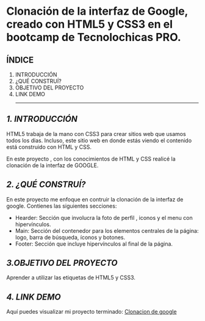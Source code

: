 # Clonación de la interfaz de Google, creado con HTML5 y CSS3 en el bootcamp de Tecnolochicas PRO.

## ÍNDICE 
1. INTRODUCCIÓN
2. ¿QUÉ CONSTRUÍ?
3. OBJETIVO DEL PROYECTO 
4. LINK DEMO
   ***

## *1. INTRODUCCIÓN*
HTML5 trabaja de la mano con CSS3 para crear sitios web que usamos todos los dias. Incluso, este sitio web en donde estás viendo el contenido está construido con HTML y CSS.

En este proyecto , con los conocimientos de HTML y CSS realicé la clonación de la interfaz de GOOGLE.

## *2. ¿QUÉ CONSTRUÍ?*

En este proyecto me enfoque en contruir la clonación de la interfaz de google. 
Contienes las siguientes secciones:
* Hearder: Sección que involucra la foto de perfil , iconos y el menu con hipervínculos.
* Main: Sección del contenedor para los elementos centrales de la página: logo, barra de búsqueda, íconos y botones.
* Footer: Sección que incluye hipervínculos al final de la página.


## *3.OBJETIVO DEL PROYECTO*
Aprender a utilizar las etiquetas de HTML5 y CSS3. 

## *4. LINK DEMO*
Aquí puedes visualizar mi proyecto terminado: [Clonacion de google](https://strong-pegasus-ff8a4b.netlify.app)




